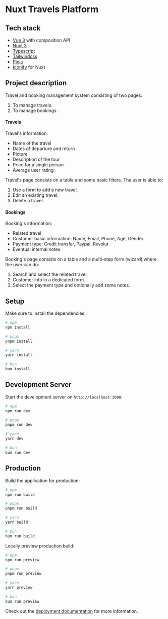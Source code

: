 # Nuxt Travels Platform

## Tech stack

- [Vue 3](https://vuejs.org/) with composition API
- [Nuxt 3](https://nuxt.com/docs/getting-started/introduction)
- [Typescript](https://www.typescriptlang.org/)
- [Tailwindcss](https://tailwindcss.com/)
- [Pinia](https://pinia.vuejs.org/)
- [Iconify](https://iconify.design/) for Nuxt

## Project description

Travel and booking management system consisting of two pages:

1. To manage travels.
2. To manage bookings.

#### Travels

Travel's information:

- Name of the travel
- Dates of departure and return
- Picture
- Description of the tour
- Price for a single person
- Average user rating

Travel's page consists on a table and some basic filters. The user is able to:

1. Use a form to add a new travel.
2. Edit an existing travel.
3. Delete a travel.

#### Bookings

Booking's information:

- Related travel
- Customer basic information: Name, Email, Phone, Age, Gender.
- Payment type: Credit transfer, Paypal, Revolut
- Eventual internal notes

Booking's page consists on a table and a multi-step form (wizard) where the user can do:

1. Search and select the related travel
2. Customer info in a dedicated form
3. Select the payment type and optionally add some notes.

## Setup

Make sure to install the dependencies:

```bash
# npm
npm install

# pnpm
pnpm install

# yarn
yarn install

# bun
bun install
```

## Development Server

Start the development server on `http://localhost:3000`:

```bash
# npm
npm run dev

# pnpm
pnpm run dev

# yarn
yarn dev

# bun
bun run dev
```

## Production

Build the application for production:

```bash
# npm
npm run build

# pnpm
pnpm run build

# yarn
yarn build

# bun
bun run build
```

Locally preview production build:

```bash
# npm
npm run preview

# pnpm
pnpm run preview

# yarn
yarn preview

# bun
bun run preview
```

Check out the [deployment documentation](https://nuxt.com/docs/getting-started/deployment) for more information.
